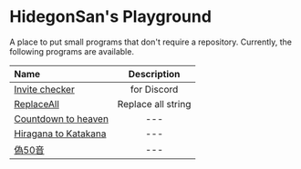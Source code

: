 # HidegonSan's Playground

A place to put small programs that don't require a repository.
Currently, the following programs are available.

|Name|Description|
|:--|:--:|
|[Invite checker](https://github.com/HidegonSan/playground/tree/main/Invite_checker)| for Discord|
|[ReplaceAll](https://github.com/HidegonSan/playground/tree/main/replaceAll)| Replace all string|
|[Countdown to heaven](https://github.com/HidegonSan/playground/tree/main/Countdown_to_heaven/)| --- |
|[Hiragana to Katakana](https://github.com/HidegonSan/playground/tree/main/Hiragana_to_Katakana/)| --- |
|[偽50音](https://github.com/HidegonSan/playground/tree/main/fake50on)| --- |
